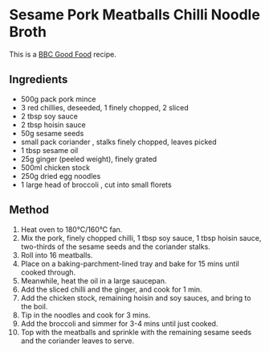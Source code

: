 # Sesame Pork Meatballs Chilli Noodle Broth #

This is a [BBC Good Food](https://www.bbcgoodfood.com/recipes/sesame-pork-meatballs-chilli-noodle-broth) recipe.

## Ingredients ##

- 500g pack pork mince
- 3 red chillies, deseeded, 1 finely chopped, 2 sliced
- 2 tbsp soy sauce
- 2 tbsp hoisin sauce
- 50g sesame seeds
- small pack coriander , stalks finely chopped, leaves picked
- 1 tbsp sesame oil
- 25g ginger (peeled weight), finely grated
- 500ml chicken stock
- 250g dried egg noodles
- 1 large head of broccoli , cut into small florets


## Method ##

1. Heat oven to 180°C/160°C fan.
1. Mix the pork, finely chopped chilli, 1 tbsp soy sauce, 1 tbsp hoisin sauce, two-thirds of the sesame seeds and the coriander stalks.
1. Roll into 16 meatballs.
1. Place on a baking-parchment-lined tray and bake for 15 mins until cooked through.
1. Meanwhile, heat the oil in a large saucepan.
1. Add the sliced chilli and the ginger, and cook for 1 min.
1. Add the chicken stock, remaining hoisin and soy sauces, and bring to the boil.
1. Tip in the noodles and cook for 3 mins.
1. Add the broccoli and simmer for 3-4 mins until just cooked.
1. Top with the meatballs and sprinkle with the remaining sesame seeds and the coriander leaves to serve.
